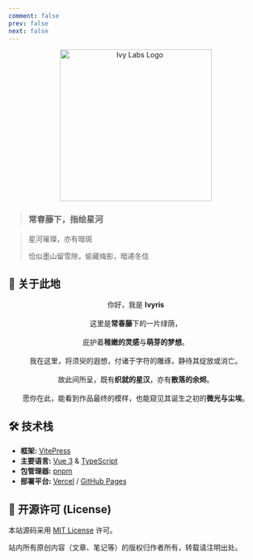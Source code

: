```yaml
---
comment: false
prev: false
next: false
---
```


<p align="center">
  <img src="https://s2.loli.net/2025/08/19/bMJqGzh89sWtlSD.png" alt="Ivy Labs Logo" width="300"/>
</p>

> ### 常春藤下，指绘星河

> 星河璀璨，亦有暗斑
>
> 恰似墨山留雪隙，偷藏梅影，暗递冬信

## 🌳 关于此地

<p align="center">
  你好，我是 <strong>Ivyris</strong>
  <br><br>
  这里是<strong>常春藤</strong>下的一片绿荫，
  <br><br>
  庇护着<strong>稚嫩的灵感</strong>与<strong>萌芽的梦想</strong>。
  <br><br>
  我在这里，将须臾的遐想，付诸于字符的雕琢，静待其绽放或消亡。
  <br><br>
  故此间所呈，既有<strong>织就的星汉</strong>，亦有<strong>散落的余烬</strong>。
  <br><br>
  愿你在此，能看到作品最终的模样，也能窥见其诞生之初的<strong>微光与尘埃</strong>。
</p>

## 🛠️ 技术栈

- **框架:** [VitePress](https://vitepress.dev/)
- **主要语言:** [Vue 3](https://vuejs.org/) & [TypeScript](https://www.typescriptlang.org/)
- **包管理器:** [pnpm](https://pnpm.io/)
- **部署平台:** [Vercel](http://vercel.com/) / [GitHub Pages](https://pages.github.com/)

## 📄 开源许可 (License)

本站源码采用 [MIT License](https://github.com/VenenoSix24/IvyLabs/blob/main/LICENSE) 许可。

站内所有原创内容（文章、笔记等）的版权归作者所有，转载请注明出处。
